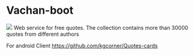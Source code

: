 # Vachan-boot
<img src="http://18.213.185.227/vachan-logo.png">
Web service for free quotes. The collection contains more than 30000 quotes from different authors

For android Client
https://github.com/kgcorner/Quotes-cards


